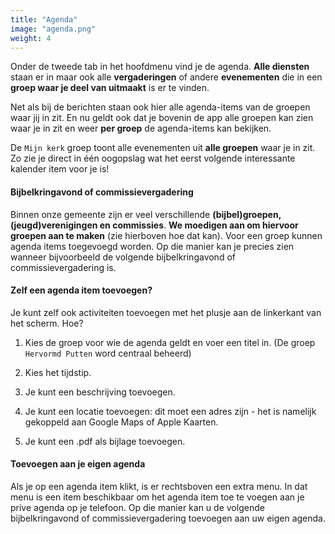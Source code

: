 ```yaml
---
title: "Agenda"
image: "agenda.png"
weight: 4
---
```


Onder de tweede tab in het hoofdmenu vind je de agenda. **Alle diensten** staan er in maar ook alle **vergaderingen** of
andere
**evenementen** die in een **groep waar je deel van uitmaakt** is er te vinden.

Net als bij de berichten staan ook hier alle agenda-items van de groepen waar jij in zit. En nu geldt ook dat je bovenin
de app alle groepen kan zien waar je in zit en weer **per groep** de agenda-items kan bekijken.

De `Mijn kerk` groep toont alle evenementen uit **alle groepen** waar je in zit. Zo zie je direct in één oogopslag wat
het eerst volgende interessante kalender item voor je is!

#### Bijbelkringavond of commissievergadering

Binnen onze gemeente zijn er veel verschillende **(bijbel)groepen, (jeugd)verenigingen en commissies**. **We moedigen aan om hiervoor groepen
aan te maken** (zie hierboven hoe dat kan). Voor een groep kunnen agenda items toegevoegd worden. Op die manier kan je
precies zien wanneer bijvoorbeeld de volgende bijbelkringavond of commissievergadering is.

#### Zelf een agenda item toevoegen?

Je kunt zelf ook activiteiten toevoegen met het plusje aan de linkerkant van het scherm. Hoe?

1. Kies de groep voor wie de agenda geldt en voer een titel in. (De groep `Hervormd Putten` word centraal beheerd)

2. Kies het tijdstip.

3. Je kunt een beschrijving toevoegen.

4. Je kunt een locatie toevoegen: dit moet een adres zijn - het is namelijk gekoppeld aan Google Maps of Apple Kaarten.

5. Je kunt een .pdf als bijlage toevoegen.

#### Toevoegen aan je eigen agenda

Als je op een agenda item klikt, is er rechtsboven een extra menu. In dat menu is een item beschikbaar om het agenda
item toe te voegen aan je prive agenda op je telefoon. Op die manier kan u de volgende bijbelkringavond of
commissievergadering toevoegen aan uw eigen agenda.
